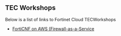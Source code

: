 ## TEC Workshops

Below is a list of links to Fortinet Cloud TECWorkshops

  - [FortiCNF on AWS (Firewall-as-a-Service](https://fortinetcloudcse.github.io/FortiCNF/)